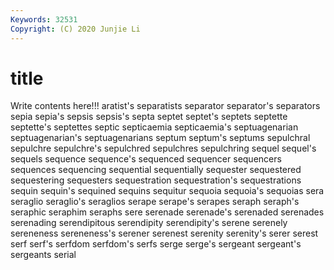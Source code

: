 ```yaml
---
Keywords: 32531
Copyright: (C) 2020 Junjie Li
---
```


# title

Write contents here!!!
aratist's 
separatists 
separator 
separator's
separators 
sepia 
sepia's 
sepsis 
sepsis's 
septa 
septet 
septet's 
septets 
septette
septette's 
septettes 
septic 
septicaemia 
septicaemia's 
septuagenarian 
septuagenarian's 
septuagenarians 
septum 
septum's
septums 
sepulchral 
sepulchre 
sepulchre's 
sepulchred 
sepulchres 
sepulchring 
sequel 
sequel's 
sequels
sequence 
sequence's 
sequenced 
sequencer 
sequencers 
sequences 
sequencing 
sequential 
sequentially 
sequester
sequestered 
sequestering 
sequesters 
sequestration 
sequestration's 
sequestrations 
sequin 
sequin's 
sequined 
sequins
sequitur 
sequoia 
sequoia's 
sequoias 
sera 
seraglio 
seraglio's 
seraglios 
serape 
serape's
serapes 
seraph 
seraph's 
seraphic 
seraphim 
seraphs 
sere 
serenade 
serenade's 
serenaded
serenades 
serenading 
serendipitous 
serendipity 
serendipity's 
serene 
serenely 
sereneness 
sereneness's 
serener
serenest 
serenity 
serenity's 
serer 
serest 
serf 
serf's 
serfdom 
serfdom's 
serfs
serge 
serge's 
sergeant 
sergeant's 
sergeants 
serial 
